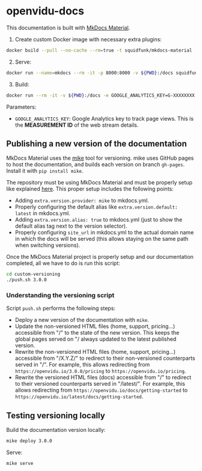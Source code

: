 # openvidu-docs

This documentation is built with [MkDocs Material](https://squidfunk.github.io/mkdocs-material/).

1. Create custom Docker image with necessary extra plugins:

```bash
docker build --pull --no-cache --rm=true -t squidfunk/mkdocs-material .
```

2. Serve:

```bash
docker run --name=mkdocs --rm -it -p 8000:8000 -v ${PWD}:/docs squidfunk/mkdocs-material
```

3. Build:

```bash
docker run --rm -it -v ${PWD}:/docs -e GOOGLE_ANALYTICS_KEY=G-XXXXXXXX squidfunk/mkdocs-material build
```

Parameters:

- `GOOGLE_ANALYTICS_KEY`: Google Analytics key to track page views. This is the **MEASUREMENT ID** of the web stream details.

## Publishing a new version of the documentation

MkDocs Material uses the [mike](https://github.com/jimporter/mike) tool for versioning. mike uses GitHub pages to host the documentation, and builds each version on branch `gh-pages`. Install it with `pip install mike`.

The repository must be using MkDocs Material and must be properly setup like explained [here](https://squidfunk.github.io/mkdocs-material/setup/setting-up-versioning/). This proper setup includes the following points:

- Adding `extra.version.provider: mike` to mkdocs.yml.
- Properly configuring the default alias like `extra.version.default: latest` in mkdocs.yml.
- Adding `extra.version.alias: true` to mkdocs.yml (just to show the default alias tag next to the version selector).
- Properly configuring `site_url` in mkdocs.yml to the actual domain name in which the docs will be served (this allows staying on the same path when switching versions).

Once the MkDocs Material project is properly setup and our documentation completed, all we have to do is run this script:

```bash
cd custom-versioning
./push.sh 3.0.0
```

### Understanding the versioning script

Script `push.sh` performs the following steps:

- Deploy a new version of the documentation with `mike`.
- Update the non-versioned HTML files (home, support, pricing...) accessible from "/" to the state of the new version. This keeps the global pages served on "/ always updated to the latest published version.
- Rewrite the non-versioned HTML files (home, support, pricing...) accessible from "/X.Y.Z/" to redirect to their non-versioned counterparts served in "/". For example, this allows redirecting from `https://openvidu.io/3.0.0/pricing` to `https://openvidu.io/pricing`.
- Rewrite the versioned HTML files (docs) accessible from "/" to redirect to their versioned counterparts served in "/latest/". For example, this allows redirecting from `https://openvidu.io/docs/getting-started` to `https://openvidu.io/latest/docs/getting-started`.

## Testing versioning locally

Build the documentation version locally:

```bash
mike deploy 3.0.0
```

Serve:

```bash
mike serve
```
